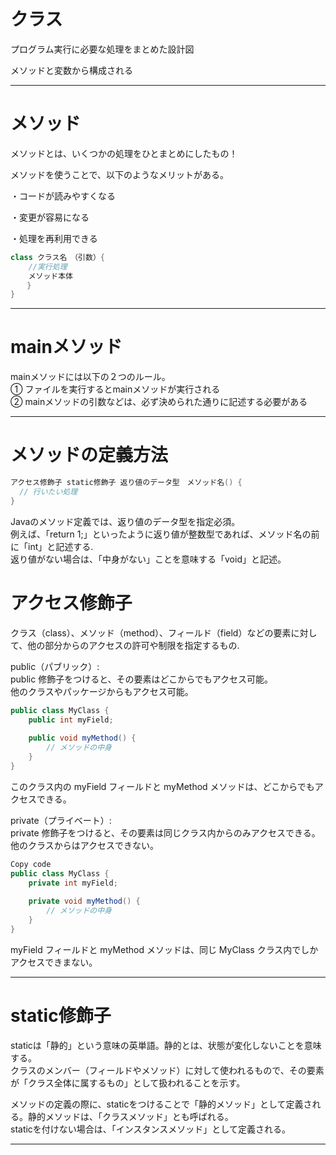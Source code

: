# クラス
プログラム実行に必要な処理をまとめた設計図

メソッドと変数から構成される

---

# メソッド
メソッドとは、いくつかの処理をひとまとめにしたもの！

メソッドを使うことで、以下のようなメリットがある。

・コードが読みやすくなる

・変更が容易になる

・処理を再利用できる

```java
class クラス名　（引数）{
    //実行処理
    メソッド本体
　  }
}
```

---

# mainメソッド

mainメソッドには以下の２つのルール。   
① ファイルを実行するとmainメソッドが実行される   
② mainメソッドの引数などは、必ず決められた通りに記述する必要がある  

---

# メソッドの定義方法

```java
アクセス修飾子 static修飾子 返り値のデータ型　メソッド名() {
  // 行いたい処理
}
```
Javaのメソッド定義では、返り値のデータ型を指定必須。   
例えば、「return 1;」といったように返り値が整数型であれば、メソッド名の前に「int」と記述する.  
返り値がない場合は、「中身がない」ことを意味する「void」と記述。

# アクセス修飾子
クラス（class）、メソッド（method）、フィールド（field）などの要素に対して、他の部分からのアクセスの許可や制限を指定するもの.

public（パブリック）:   
public 修飾子をつけると、その要素はどこからでもアクセス可能。   
他のクラスやパッケージからもアクセス可能。
```java
public class MyClass {
    public int myField;
    
    public void myMethod() {
        // メソッドの中身
    }
}
```
このクラス内の myField フィールドと myMethod メソッドは、どこからでもアクセスできる。

private（プライベート）:   
private 修飾子をつけると、その要素は同じクラス内からのみアクセスできる。他のクラスからはアクセスできない。

```java
Copy code
public class MyClass {
    private int myField;
    
    private void myMethod() {
        // メソッドの中身
    }
}
```
myField フィールドと myMethod メソッドは、同じ MyClass クラス内でしかアクセスできまない。

---
# static修飾子
staticは「静的」という意味の英単語。静的とは、状態が変化しないことを意味する。   
クラスのメンバー（フィールドやメソッド）に対して使われるもので、その要素が「クラス全体に属するもの」として扱われることを示す。

メソッドの定義の際に、staticをつけることで「静的メソッド」として定義される。静的メソッドは、「クラスメソッド」とも呼ばれる。   
staticを付けない場合は、「インスタンスメソッド」として定義される。

---

